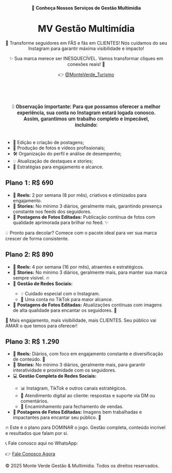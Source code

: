  

<header>
    <p class="subtitle">💼 <strong>Conheça Nossos Serviços de Gestão Multimídia</strong></p>
    <h1>MV Gestão Multimídia</h1>
    <p>📱 Transforme seguidores em FÃS e fãs em CLIENTES! Nós cuidamos do seu Instagram para garantir máxima visibilidade e impacto!</p>
    <p class="benefit">✨ Sua marca merece ser INESQUECÍVEL. Vamos transformar cliques em conexões reais! 🚀</p>
    <p>👉 <a href="https://www.instagram.com/MonteVerde_Turismo" target="_blank">@MonteVerde_Turismo</a></p>
</header>

<section>
    <p style="font-family: 'Roboto', sans-serif; font-size: 16px; font-weight: bold; color: #333; text-align: center; padding: 20px;">
        🔑 <strong>Observação importante:</strong> Para que possamos oferecer a melhor experiência, sua conta no Instagram estará logada conosco. Assim, garantimos um trabalho completo e impecável, incluindo:
        <ul style="text-align: left; max-width: 700px; margin: auto; margin-top: 10px;">
            <li>🎨 Edição e criação de postagens;</li>
            <li>📸 Produção de fotos e vídeos profissionais;</li>
            <li>🛠️ Organização do perfil e análise de desempenho;</li>
            <li>💡 Atualização de destaques e stories;</li>
            <li>🚀 Estratégias para engajamento e alcance.</li>
        </ul>
    </p>
</section>

<section>
    <h2 style="font-family: 'Roboto', sans-serif;">Plano 1: <span class="price">R$ 690</span></h2>
    <ul>
        <li>🎥 <strong>Reels:</strong> 2 por semana (8 por mês), criativos e otimizados para engajamento.</li>
        <li>📱 <strong>Stories:</strong> No mínimo 3 diários, geralmente mais, garantindo presença constante nos feeds dos seguidores.</li>
        <li>📸 <strong>Postagens de Fotos Editadas:</strong> Publicação contínua de fotos com qualidade aprimorada para brilhar no feed. ✨</li>
    </ul>
    <p class="benefit-text">💡 Pronto para decolar? Comece com o pacote ideal para ver sua marca crescer de forma consistente.</p>
</section>

<section>
    <h2 style="font-family: 'Roboto', sans-serif;">Plano 2: <span class="price">R$ 890</span></h2>
    <ul>
        <li>🎥 <strong>Reels:</strong> 4 por semana (16 por mês), atraentes e estratégicos.</li>
        <li>📱 <strong>Stories:</strong> No mínimo 3 diários, geralmente mais, para manter sua marca sempre visível. 🔥</li>
        <li>🌟 <strong>Gestão de Redes Sociais:</strong></li>
        <ul>
            <li>💡 Cuidado especial com o Instagram.</li>
            <li>🚀 Uma conta no TikTok para maior alcance.</li>
        </ul>
        <li>📸 <strong>Postagens de Fotos Editadas:</strong> Atualizações contínuas com imagens de alta qualidade para encantar os seguidores. 👥</li>
    </ul>
    <p class="benefit-text">🌟 Mais engajamento, mais visibilidade, mais CLIENTES. Seu público vai AMAR o que temos para oferecer!</p>
</section>

<section>
    <h2 style="font-family: 'Roboto', sans-serif;">Plano 3: <span class="price">R$ 1.290</span></h2>
    <ul>
        <li>🎥 <strong>Reels:</strong> Diários, com foco em engajamento constante e diversificação de conteúdo. 🌟</li>
        <li>📱 <strong>Stories:</strong> No mínimo 3 diários, geralmente mais, para garantir interatividade e proximidade com os seguidores.</li>
        <li>💻 <strong>Gestão Completa de Redes Sociais:</strong></li>
        <ul>
            <li>📊 Instagram, TikTok e outros canais estratégicos.</li>
            <li>🤝 Atendimento digital ao cliente: respostas e suporte via DM ou comentários.</li>
            <li>💬 Encaminhamento para fechamento de vendas.</li>
        </ul>
        <li>📸 <strong>Postagens de Fotos Editadas:</strong> Imagens bem trabalhadas e impactantes para encantar seu público. 👥</li>
    </ul>
    <p class="benefit-text">🔥 Este é o plano para DOMINAR o jogo. Gestão completa, conteúdo incrível e resultados que falam por si.</p>
</section>

<div class="cta">
    <p class="cta-note">📞 Fale conosco aqui no WhatsApp:</p>
    👉 <a href="https://api.whatsapp.com/send?phone=5535998077108&text=Ol%C3%A1%2C+gostaria+de+adquirir+um+pacote+de+gestao+nas+redes+sociais" target="_blank">Fale Conosco Agora</a>
</div>

<footer>
    <p>© 2025 Monte Verde Gestão & Multimídia. Todos os direitos reservados.</p>
</footer>

</body>
</html>
